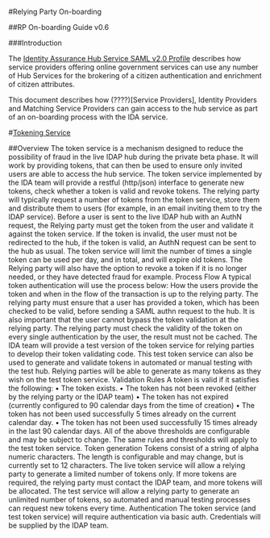 #Relying Party On-boarding

##RP On-boarding Guide v0.6

###Introduction

The [Identity Assurance Hub Service SAML v2.0 Profile](https://www.gov.uk/government/uploads/system/uploads/attachment_data/file/263459/Identity_Assurance_Hub_Service_Profile_v1.1a.pdf) describes how service providers offering online government services can use any number of Hub Services for the brokering of a citizen authentication and enrichment of citizen attributes. 

This document describes how (????)[Service Providers], Identity Providers and Matching Service Providers can gain access to the hub service as part of an on-boarding process with the IDA service. 

#[Tokening Service](https://github.com/ianimeson/RPTest/blob/master/Tokening%20Service)

##Overview
The token service is a mechanism designed to reduce the possibility of fraud in the live IDAP hub during the private beta phase. It will work by providing tokens, that can then be used to ensure only invited users are able to access the hub service.
The token service implemented by the IDA team will provide a restful (http/json) interface to generate new tokens, check whether a token is valid and revoke tokens.
The relying party will typically request a number of tokens from the token service, store them and distribute them to users (for example, in an email inviting them to try the IDAP service).
Before a user is sent to the live IDAP hub with an AuthN request, the Relying party must get the token from the user and validate it against the token service. If the token is invalid, the user must not be redirected to the hub, if the token is valid, an AuthN request can be sent to the hub as usual.
The token service will limit the number of times a single token can be used per day, and in total, and will expire old tokens. The Relying party will also have the option to revoke a token if it is no longer needed, or they have detected fraud for example.
Process Flow
A typical token authentication will use the process below:
How the users provide the token and when in the flow of the transaction is up to the relying party. The relying party must ensure that a user has provided a token, which has been checked to be valid, before sending a SAML authn request to the hub. It is also important that the user cannot bypass the token validation at the relying party. The relying party must check the validity of the token on every single authentication by the user, the result must not be cached.
The IDA team will provide a test version of the token service for relying parties to develop their token validating code. This test token service can also be used to generate and validate tokens in automated or manual testing with the test hub. Relying parties will be able to generate as many tokens as they wish on the test token service.
Validation Rules
A token is valid if it satisfies the following:
• The token exists.
• The token has not been revoked (either by the relying party or the IDAP team)
• The token has not expired (currently configured to 90 calendar days from the time of creation)
• The token has not been used successfully 5 times already on the current calendar day.
• The token has not been used successfully 15 times already in the last 90 calendar days.
All of the above thresholds are configurable and may be subject to change. The same rules and thresholds will apply to the test token service.
Token generation
Tokens consist of a string of alpha numeric characters. The length is configurable and may change, but is currently set to 12 characters.
The live token service will allow a relying party to generate a limited number of tokens only. If more tokens are required, the relying party must contact the IDAP team, and more tokens will be allocated.
The test service will allow a relying party to generate an unlimited number of tokens, so automated and manual testing processes can request new tokens every time.
Authentication
The token service (and test token service) will require authentication via basic auth. Credentials will be supplied by the IDAP team.





